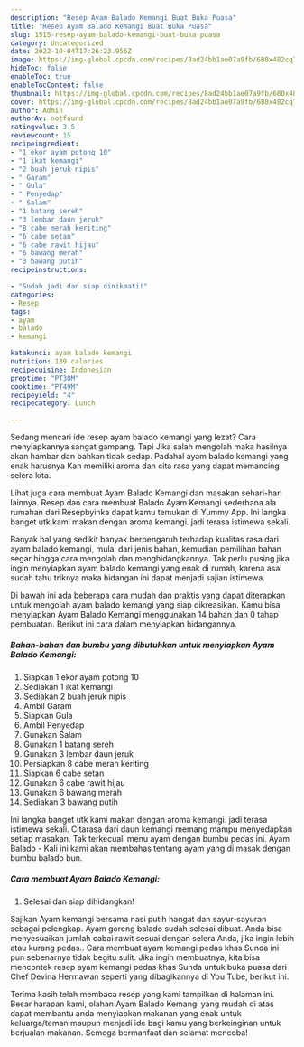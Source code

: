 ```yaml
---
description: "Resep Ayam Balado Kemangi Buat Buka Puasa"
title: "Resep Ayam Balado Kemangi Buat Buka Puasa"
slug: 1515-resep-ayam-balado-kemangi-buat-buka-puasa
category: Uncategorized
date: 2022-10-04T17:26:23.956Z
image: https://img-global.cpcdn.com/recipes/8ad24bb1ae07a9fb/680x482cq70/ayam-balado-kemangi-foto-resep-utama.jpg
hideToc: false
enableToc: true
enableTocContent: false
thumbnail: https://img-global.cpcdn.com/recipes/8ad24bb1ae07a9fb/680x482cq70/ayam-balado-kemangi-foto-resep-utama.jpg
cover: https://img-global.cpcdn.com/recipes/8ad24bb1ae07a9fb/680x482cq70/ayam-balado-kemangi-foto-resep-utama.jpg
author: Admin
authorAv: notfound
ratingvalue: 3.5
reviewcount: 15
recipeingredient:
- "1 ekor ayam potong 10"
- "1 ikat kemangi"
- "2 buah jeruk nipis"
- " Garam"
- " Gula"
- " Penyedap"
- " Salam"
- "1 batang sereh"
- "3 lembar daun jeruk"
- "8 cabe merah keriting"
- "6 cabe setan"
- "6 cabe rawit hijau"
- "6 bawang merah"
- "3 bawang putih"
recipeinstructions:

- "Sudah jadi dan siap dinikmati!"
categories:
- Resep
tags:
- ayam
- balado
- kemangi

katakunci: ayam balado kemangi 
nutrition: 139 calories
recipecuisine: Indonesian
preptime: "PT30M"
cooktime: "PT49M"
recipeyield: "4"
recipecategory: Lunch

---
```



Sedang mencari ide resep ayam balado kemangi yang lezat? Cara menyiapkannya sangat gampang. Tapi Jika salah mengolah maka hasilnya akan hambar dan bahkan tidak sedap. Padahal ayam balado kemangi yang enak harusnya Kan memiliki aroma dan cita rasa yang dapat memancing selera kita.


Lihat juga cara membuat Ayam Balado Kemangi dan masakan sehari-hari lainnya. Resep dan cara membuat Balado Ayam Kemangi sederhana ala rumahan dari Resepbyinka dapat kamu temukan di Yummy App. Ini langka banget utk kami makan dengan aroma kemangi. jadi terasa istimewa sekali.

Banyak hal yang sedikit banyak berpengaruh terhadap kualitas rasa dari ayam balado kemangi, mulai dari jenis bahan, kemudian pemilihan bahan segar hingga cara mengolah dan menghidangkannya. Tak perlu pusing jika ingin menyiapkan ayam balado kemangi yang enak di rumah, karena asal sudah tahu triknya maka hidangan ini dapat menjadi sajian istimewa.


Di bawah ini ada beberapa cara mudah dan praktis yang dapat diterapkan untuk mengolah ayam balado kemangi yang siap dikreasikan. Kamu bisa menyiapkan Ayam Balado Kemangi menggunakan 14 bahan dan 0 tahap pembuatan. Berikut ini cara dalam menyiapkan hidangannya.

<!--inarticleads1-->

##### Bahan-bahan dan bumbu yang dibutuhkan untuk menyiapkan Ayam Balado Kemangi:

1. Siapkan 1 ekor ayam potong 10
1. Sediakan 1 ikat kemangi
1. Sediakan 2 buah jeruk nipis
1. Ambil  Garam
1. Siapkan  Gula
1. Ambil  Penyedap
1. Gunakan  Salam
1. Gunakan 1 batang sereh
1. Gunakan 3 lembar daun jeruk
1. Persiapkan 8 cabe merah keriting
1. Siapkan 6 cabe setan
1. Gunakan 6 cabe rawit hijau
1. Gunakan 6 bawang merah
1. Sediakan 3 bawang putih


Ini langka banget utk kami makan dengan aroma kemangi. jadi terasa istimewa sekali. Citarasa dari daun kemangi memang mampu menyedapkan setiap masakan. Tak terkecuali menu ayam dengan bumbu pedas ini. Ayam Balado - Kali ini kami akan membahas tentang ayam yang di masak dengan bumbu balado bun. 

<!--inarticleads2-->

##### Cara membuat Ayam Balado Kemangi:


1. Selesai dan siap dihidangkan!

Sajikan Ayam kemangi bersama nasi putih hangat dan sayur-sayuran sebagai pelengkap. Ayam goreng balado sudah selesai dibuat. Anda bisa menyesuaikan jumlah cabai rawit sesuai dengan selera Anda, jika ingin lebih atau kurang pedas.. Cara membuat ayam kemangi pedas khas Sunda ini pun sebenarnya tidak begitu sulit. Jika ingin membuatnya, kita bisa mencontek resep ayam kemangi pedas khas Sunda untuk buka puasa dari Chef Devina Hermawan seperti yang dibagikannya di You Tube, berikut ini. 

Terima kasih telah membaca resep yang kami tampilkan di halaman ini. Besar harapan kami, olahan Ayam Balado Kemangi yang mudah di atas dapat membantu anda menyiapkan makanan yang enak untuk keluarga/teman maupun menjadi ide bagi kamu yang berkeinginan untuk berjualan makanan. Semoga bermanfaat dan selamat mencoba!
